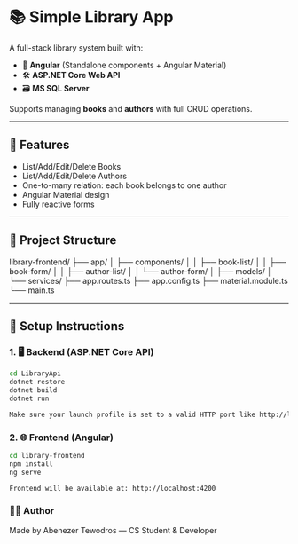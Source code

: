 # 📚 Simple Library App

A full-stack library system built with:
- 🧩 **Angular** (Standalone components + Angular Material)
- 🛠️ **ASP.NET Core Web API**
- 🗃️ **MS SQL Server**

Supports managing **books** and **authors** with full CRUD operations.

---

## 🔧 Features

- List/Add/Edit/Delete Books
- List/Add/Edit/Delete Authors
- One-to-many relation: each book belongs to one author
- Angular Material design
- Fully reactive forms

---

## 📁 Project Structure

library-frontend/
├── app/
│ ├── components/
│ │ ├── book-list/
│ │ ├── book-form/
│ │ ├── author-list/
│ │ └── author-form/
│ ├── models/
│ └── services/
├── app.routes.ts
├── app.config.ts
├── material.module.ts
└── main.ts




---

## 🚀 Setup Instructions

### 1. 🖥️ Backend (ASP.NET Core API)

```bash
cd LibraryApi
dotnet restore
dotnet build
dotnet run

Make sure your launch profile is set to a valid HTTP port like http://localhost:5124.
```
### 2. 🌐 Frontend (Angular)
```bash
cd library-frontend
npm install
ng serve

Frontend will be available at: http://localhost:4200

```
### 🧑‍💻 Author
Made by Abenezer Tewodros — CS Student & Developer
